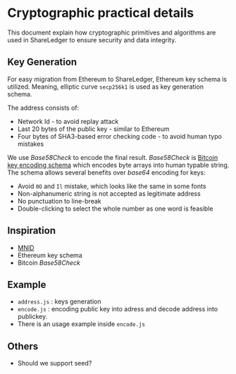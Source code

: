 # Cryptographic practical details
This document explain how cryptographic primitives and algorithms are used in ShareLedger to ensure security and data integrity.

## Key Generation
For easy migration from Ethereum to ShareLedger, Ethereum key schema is utilized. Meaning, elliptic curve `secp256k1` is used as key generation schema.


The address consists of:


* Network Id - to avoid replay attack
* Last 20 bytes of the public key - similar to Ethereum
* Four bytes of SHA3-based error checking code - to avoid human typo mistakes

We use *Base58Check* to encode the final result. *Base58Check* is [Bitcoin key encoding schema]( https://en.bitcoin.it/wiki/Base58Check_encoding ) which encodes byte arrays into human typable string. The schema allows several benefits over *base64* encoding for keys:
 
 
* Avoid `0O` and `Il` mistake, which looks like the same in some fonts
* Non-alphanumeric string is not accepted as legitimate address
* No punctuation to line-break
* Double-clicking to select the whole number as one word is feasible

## Inspiration
  * [MNID](https://github.com/uport-project/mnid)
  * Ethereum key schema
  * Bitcoin *Base58Check*


## Example

* `address.js` : keys generation
* `encode.js` : encoding public key into adress and decode address into publickey. 
* There is an usage example inside `encode.js`

## Others


* Should we support seed?











